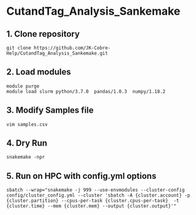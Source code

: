 # CutandTag_Analysis_Sankemake

## 1. Clone repository
```
git clone https://github.com/JK-Cobre-Help/CutandTag_Analysis_Sankemake.git
```
## 2. Load modules
```
module purge
module load slurm python/3.7.0  pandas/1.0.3  numpy/1.18.2
```
## 3. Modify Samples file
```
vim samples.csv
```
## 4. Dry Run
```
snakemake -npr
```
## 5. Run on HPC with config.yml options
```
sbatch --wrap="snakemake -j 999 --use-envmodules --cluster-config config/cluster_config.yml --cluster 'sbatch -A {cluster.account} -p {cluster.partition} --cpus-per-task {cluster.cpus-per-task}  -t {cluster.time} --mem {cluster.mem} --output {cluster.output}'"
```
